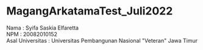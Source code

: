 # MagangArkatamaTest_Juli2022
Nama : Syifa Saskia Elfaretta <br>
NPM : 20082010152 <br>
Asal Universitas : Universitas Pembangunan Nasional "Veteran" Jawa Timur
